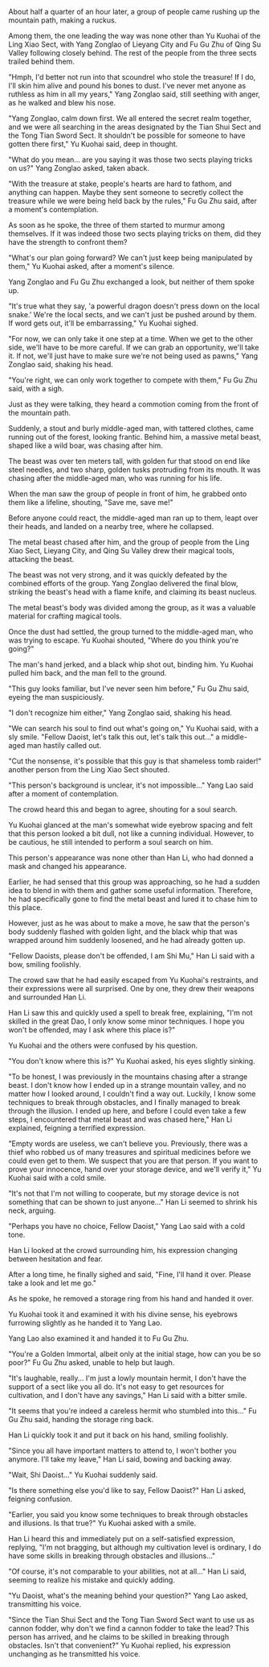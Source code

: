 About half a quarter of an hour later, a group of people came rushing up the mountain path, making a ruckus.

Among them, the one leading the way was none other than Yu Kuohai of the Ling Xiao Sect, with Yang Zonglao of Lieyang City and Fu Gu Zhu of Qing Su Valley following closely behind. The rest of the people from the three sects trailed behind them.

"Hmph, I'd better not run into that scoundrel who stole the treasure! If I do, I'll skin him alive and pound his bones to dust. I've never met anyone as ruthless as him in all my years," Yang Zonglao said, still seething with anger, as he walked and blew his nose.

"Yang Zonglao, calm down first. We all entered the secret realm together, and we were all searching in the areas designated by the Tian Shui Sect and the Tong Tian Sword Sect. It shouldn't be possible for someone to have gotten there first," Yu Kuohai said, deep in thought.

"What do you mean... are you saying it was those two sects playing tricks on us?" Yang Zonglao asked, taken aback.

"With the treasure at stake, people's hearts are hard to fathom, and anything can happen. Maybe they sent someone to secretly collect the treasure while we were being held back by the rules," Fu Gu Zhu said, after a moment's contemplation.

As soon as he spoke, the three of them started to murmur among themselves. If it was indeed those two sects playing tricks on them, did they have the strength to confront them?

"What's our plan going forward? We can't just keep being manipulated by them," Yu Kuohai asked, after a moment's silence.

Yang Zonglao and Fu Gu Zhu exchanged a look, but neither of them spoke up.

"It's true what they say, 'a powerful dragon doesn't press down on the local snake.' We're the local sects, and we can't just be pushed around by them. If word gets out, it'll be embarrassing," Yu Kuohai sighed.

"For now, we can only take it one step at a time. When we get to the other side, we'll have to be more careful. If we can grab an opportunity, we'll take it. If not, we'll just have to make sure we're not being used as pawns," Yang Zonglao said, shaking his head.

"You're right, we can only work together to compete with them," Fu Gu Zhu said, with a sigh.

Just as they were talking, they heard a commotion coming from the front of the mountain path.

Suddenly, a stout and burly middle-aged man, with tattered clothes, came running out of the forest, looking frantic. Behind him, a massive metal beast, shaped like a wild boar, was chasing after him.

The beast was over ten meters tall, with golden fur that stood on end like steel needles, and two sharp, golden tusks protruding from its mouth. It was chasing after the middle-aged man, who was running for his life.

When the man saw the group of people in front of him, he grabbed onto them like a lifeline, shouting, "Save me, save me!"

Before anyone could react, the middle-aged man ran up to them, leapt over their heads, and landed on a nearby tree, where he collapsed.

The metal beast chased after him, and the group of people from the Ling Xiao Sect, Lieyang City, and Qing Su Valley drew their magical tools, attacking the beast.

The beast was not very strong, and it was quickly defeated by the combined efforts of the group. Yang Zonglao delivered the final blow, striking the beast's head with a flame knife, and claiming its beast nucleus.

The metal beast's body was divided among the group, as it was a valuable material for crafting magical tools.

Once the dust had settled, the group turned to the middle-aged man, who was trying to escape. Yu Kuohai shouted, "Where do you think you're going?"

The man's hand jerked, and a black whip shot out, binding him. Yu Kuohai pulled him back, and the man fell to the ground.

"This guy looks familiar, but I've never seen him before," Fu Gu Zhu said, eyeing the man suspiciously.

"I don't recognize him either," Yang Zonglao said, shaking his head.

"We can search his soul to find out what's going on," Yu Kuohai said, with a sly smile.
"Fellow Daoist, let's talk this out, let's talk this out..." a middle-aged man hastily called out.

"Cut the nonsense, it's possible that this guy is that shameless tomb raider!" another person from the Ling Xiao Sect shouted.

"This person's background is unclear, it's not impossible..." Yang Lao said after a moment of contemplation.

The crowd heard this and began to agree, shouting for a soul search.

Yu Kuohai glanced at the man's somewhat wide eyebrow spacing and felt that this person looked a bit dull, not like a cunning individual. However, to be cautious, he still intended to perform a soul search on him.

This person's appearance was none other than Han Li, who had donned a mask and changed his appearance.

Earlier, he had sensed that this group was approaching, so he had a sudden idea to blend in with them and gather some useful information. Therefore, he had specifically gone to find the metal beast and lured it to chase him to this place.

However, just as he was about to make a move, he saw that the person's body suddenly flashed with golden light, and the black whip that was wrapped around him suddenly loosened, and he had already gotten up.

"Fellow Daoists, please don't be offended, I am Shi Mu," Han Li said with a bow, smiling foolishly.

The crowd saw that he had easily escaped from Yu Kuohai's restraints, and their expressions were all surprised. One by one, they drew their weapons and surrounded Han Li.

Han Li saw this and quickly used a spell to break free, explaining, "I'm not skilled in the great Dao, I only know some minor techniques. I hope you won't be offended, may I ask where this place is?"

Yu Kuohai and the others were confused by his question.

"You don't know where this is?" Yu Kuohai asked, his eyes slightly sinking.

"To be honest, I was previously in the mountains chasing after a strange beast. I don't know how I ended up in a strange mountain valley, and no matter how I looked around, I couldn't find a way out. Luckily, I know some techniques to break through obstacles, and I finally managed to break through the illusion. I ended up here, and before I could even take a few steps, I encountered that metal beast and was chased here," Han Li explained, feigning a terrified expression.

"Empty words are useless, we can't believe you. Previously, there was a thief who robbed us of many treasures and spiritual medicines before we could even get to them. We suspect that you are that person. If you want to prove your innocence, hand over your storage device, and we'll verify it," Yu Kuohai said with a cold smile.

"It's not that I'm not willing to cooperate, but my storage device is not something that can be shown to just anyone..." Han Li seemed to shrink his neck, arguing.

"Perhaps you have no choice, Fellow Daoist," Yang Lao said with a cold tone.

Han Li looked at the crowd surrounding him, his expression changing between hesitation and fear.

After a long time, he finally sighed and said, "Fine, I'll hand it over. Please take a look and let me go."

As he spoke, he removed a storage ring from his hand and handed it over.

Yu Kuohai took it and examined it with his divine sense, his eyebrows furrowing slightly as he handed it to Yang Lao.

Yang Lao also examined it and handed it to Fu Gu Zhu.

"You're a Golden Immortal, albeit only at the initial stage, how can you be so poor?" Fu Gu Zhu asked, unable to help but laugh.

"It's laughable, really... I'm just a lowly mountain hermit, I don't have the support of a sect like you all do. It's not easy to get resources for cultivation, and I don't have any savings," Han Li said with a bitter smile.

"It seems that you're indeed a careless hermit who stumbled into this..." Fu Gu Zhu said, handing the storage ring back.

Han Li quickly took it and put it back on his hand, smiling foolishly.

"Since you all have important matters to attend to, I won't bother you anymore. I'll take my leave," Han Li said, bowing and backing away.

"Wait, Shi Daoist..." Yu Kuohai suddenly said.

"Is there something else you'd like to say, Fellow Daoist?" Han Li asked, feigning confusion.

"Earlier, you said you know some techniques to break through obstacles and illusions. Is that true?" Yu Kuohai asked with a smile.

Han Li heard this and immediately put on a self-satisfied expression, replying, "I'm not bragging, but although my cultivation level is ordinary, I do have some skills in breaking through obstacles and illusions..."

"Of course, it's not comparable to your abilities, not at all..." Han Li said, seeming to realize his mistake and quickly adding.

"Yu Daoist, what's the meaning behind your question?" Yang Lao asked, transmitting his voice.

"Since the Tian Shui Sect and the Tong Tian Sword Sect want to use us as cannon fodder, why don't we find a cannon fodder to take the lead? This person has arrived, and he claims to be skilled in breaking through obstacles. Isn't that convenient?" Yu Kuohai replied, his expression unchanging as he transmitted his voice.